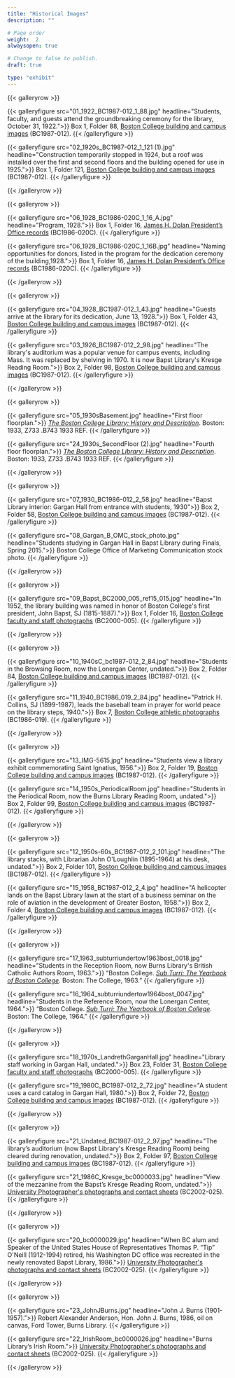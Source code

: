```yaml
---
title: "Historical Images"
description: ""

# Page order
weight:  2
alwaysopen: true

# Change to false to publish.
draft: true

type: "exhibit"
---
```


{{< galleryrow >}}

{{< galleryfigure src="01_1922_BC1987-012_1_88.jpg"
           headline="Students, faculty, and guests attend the groundbreaking ceremony for the library, October 31, 1922.">}} Box 1, Folder 88, [Boston College building and campus images](https://bc-primo.hosted.exlibrisgroup.com/permalink/f/l6ucgu/ALMA-BC21428864290001021) (BC1987-012).
{{< /galleryfigure >}}

{{< galleryfigure src="02_1920s_BC1987-012_1_121 (1).jpg"
           headline="Construction temporarily stopped in 1924, but a roof was installed over the first and second floors and the building opened for use in 1925.">}} Box 1, Folder 121, [Boston College building and campus images](https://bc-primo.hosted.exlibrisgroup.com/permalink/f/l6ucgu/ALMA-BC21428864290001021) (BC1987-012).
{{< /galleryfigure >}}

{{< /galleryrow >}}

{{< galleryrow >}}

{{< galleryfigure src="06_1928_BC1986-020C_1_16_A.jpg"
           headline="Program, 1928.">}} Box 1, Folder 16, [James H. Dolan President’s Office records](https://bc-primo.hosted.exlibrisgroup.com/permalink/f/l6ucgu/ALMA-BC21331160510001021) (BC1986-020C).
{{< /galleryfigure >}}

{{< galleryfigure src="06_1928_BC1986-020C_1_16B.jpg"
           headline="Naming opportunities for donors, listed in the program for the dedication ceremony of the building,1928.">}} Box 1, Folder 16, [James H. Dolan President’s Office records](https://bc-primo.hosted.exlibrisgroup.com/permalink/f/l6ucgu/ALMA-BC21331160510001021) (BC1986-020C).
{{< /galleryfigure >}}

{{< /galleryrow >}}

{{< galleryrow >}}

{{< galleryfigure src="04_1928_BC1987-012_1_43.jpg"
           headline="Guests arrive at the library for its dedication, June 13, 1928.">}} Box 1, Folder 43, [Boston College building and campus images](https://bc-primo.hosted.exlibrisgroup.com/permalink/f/l6ucgu/ALMA-BC21428864290001021) (BC1987-012).
{{< /galleryfigure >}}

{{< galleryfigure src="03_1926_BC1987-012_2_98.jpg"
           headline="The library's auditorium was a popular venue for campus events, including Mass. It was replaced by shelving in 1970. It is now Bapst Library's Kresge Reading Room.">}} Box 2, Folder 98, [Boston College building and campus images](https://bc-primo.hosted.exlibrisgroup.com/permalink/f/l6ucgu/ALMA-BC21428864290001021) (BC1987-012).
{{< /galleryfigure >}}

{{< /galleryrow >}}

{{< galleryrow >}}

{{< galleryfigure src="05_1930sBasement.jpg"
           headline="First floor floorplan.">}} *[The Boston College Library: History and Description](https://bc-primo.hosted.exlibrisgroup.com/permalink/f/l6ucgu/ALMA-BC21341858200001021)*. Boston: 1933, Z733 .B743 1933 REF.
{{< /galleryfigure >}}

{{< galleryfigure src="24_1930s_SecondFloor (2).jpg"
           headline="Fourth floor floorplan.">}} *[The Boston College Library: History and Description](https://bc-primo.hosted.exlibrisgroup.com/permalink/f/l6ucgu/ALMA-BC21341858200001021)*. Boston: 1933, Z733 .B743 1933 REF.
{{< /galleryfigure >}}

{{< /galleryrow >}}

{{< galleryrow >}}

{{< galleryfigure src="07_1930_BC1986-012_2_58.jpg"
           headline="Bapst Library interior: Gargan Hall from entrance with students, 1930">}} Box 2, Folder 58, [Boston College building and campus images](https://bc-primo.hosted.exlibrisgroup.com/permalink/f/l6ucgu/ALMA-BC21428864290001021) (BC1987-012).
{{< /galleryfigure >}}

{{< galleryfigure src="08_Gargan_B_OMC_stock_photo.jpg"
           headline="Students studying in Gargan Hall in Bapst Library during Finals, Spring 2015.">}} Boston College Office of Marketing Communication stock photo.
{{< /galleryfigure >}}

{{< /galleryrow >}}

{{< galleryrow >}}

{{< galleryfigure src="09_Bapst_BC2000_005_ref15_015.jpg"
           headline="In 1952, the library building was named in honor of Boston College's first president, John Bapst, SJ (1815-1887).">}} Box 1, Folder 16, [Boston College faculty and staff photographs](https://bc-primo.hosted.exlibrisgroup.com/permalink/f/l6ucgu/ALMA-BC21427406550001021) (BC2000-005).
{{< /galleryfigure >}}

{{< /galleryrow >}}

{{< galleryrow >}}

{{< galleryfigure src="10_1940sC_bc1987-012_2_84.jpg"
           headline="Students in the Browsing Room, now the Lonergan Center, undated.">}} Box 2, Folder 84, [Boston College building and campus images](https://bc-primo.hosted.exlibrisgroup.com/permalink/f/l6ucgu/ALMA-BC21428864290001021) (BC1987-012).
{{< /galleryfigure >}}

{{< galleryfigure src="11_1940_BC1986_019_2_84.jpg"
           headline="Patrick H. Collins, SJ (1899-1987), leads the baseball team in prayer for world peace on the library steps, 1940.">}} Box 7, [Boston College athletic photographs](https://bc-primo.hosted.exlibrisgroup.com/permalink/f/l6ucgu/ALMA-BC21424921630001021) (BC1986-019).
{{< /galleryfigure >}}

{{< /galleryrow >}}

{{< galleryrow >}}

{{< galleryfigure src="13_IMG-5615.jpg"
           headline="Students view a library exhibit commemorating Saint Ignatius, 1956.">}} Box 2, Folder 19, [Boston College building and campus images](https://bc-primo.hosted.exlibrisgroup.com/permalink/f/l6ucgu/ALMA-BC21428864290001021) (BC1987-012).
{{< /galleryfigure >}}

{{< galleryfigure src="14_1950s_PeriodicalRoom.jpg"
           headline="Students in the Periodical Room, now the Burns Library Reading Room, undated.">}} Box 2, Folder 99, [Boston College building and campus images](https://bc-primo.hosted.exlibrisgroup.com/permalink/f/l6ucgu/ALMA-BC21428864290001021) (BC1987-012).
{{< /galleryfigure >}}

{{< /galleryrow >}}

{{< galleryrow >}}

{{< galleryfigure src="12_1950s-60s_BC1987-012_2_101.jpg"
           headline="The library stacks, with Librarian John O'Loughlin (1895-1964) at his desk, undated.">}} Box 2, Folder 101, [Boston College building and campus images](https://bc-primo.hosted.exlibrisgroup.com/permalink/f/l6ucgu/ALMA-BC21428864290001021) (BC1987-012).
{{< /galleryfigure >}}

{{< galleryfigure src="15_1958_BC1987-012_2_4.jpg"
           headline="A helicopter lands on the Bapst Library lawn at the start of a business seminar on the role of aviation in the development of Greater Boston, 1958.">}} Box 2, Folder 4, [Boston College building and campus images](https://bc-primo.hosted.exlibrisgroup.com/permalink/f/l6ucgu/ALMA-BC21428864290001021) (BC1987-012).
{{< /galleryfigure >}}

{{< /galleryrow >}}

{{< galleryrow >}}

{{< galleryfigure src="17_1963_subturriundertow1963bost_0018.jpg"
           headline="Students in the Reception Room, now Burns Library's British Catholic Authors Room, 1963.">}} “Boston College. *[Sub Turri: The Yearbook of Boston College](https://bc-primo.hosted.exlibrisgroup.com/permalink/f/l6ucgu/ALMA-BC21387089960001021)*. Boston: The College, 1963.”
{{< /galleryfigure >}}

{{< galleryfigure src="16_1964_subturriundertow1964bost_0047.jpg"
           headline="Students in the Reference Room, now the Lonergan Center, 1964.">}} “Boston College. *[Sub Turri: The Yearbook of Boston College](https://bc-primo.hosted.exlibrisgroup.com/permalink/f/l6ucgu/ALMA-BC21387089960001021)*. Boston: The College, 1964.”
{{< /galleryfigure >}}

{{< /galleryrow >}}

{{< galleryrow >}}

{{< galleryfigure src="18_1970s_LandrethGarganHall.jpg"
           headline="Library staff working  in Gargan Hall, undated.">}} Box 23, Folder 31, [Boston College faculty and staff photographs](https://bc-primo.hosted.exlibrisgroup.com/permalink/f/l6ucgu/ALMA-BC21427406550001021) (BC2000-005).
{{< /galleryfigure >}}

{{< galleryfigure src="19_1980C_BC1987-012_2_72.jpg"
           headline="A student uses a card catalog in Gargan Hall, 1980.">}} Box 2, Folder 72, [Boston College building and campus images](https://bc-primo.hosted.exlibrisgroup.com/permalink/f/l6ucgu/ALMA-BC21428864290001021) (BC1987-012).
{{< /galleryfigure >}}

{{< /galleryrow >}}

{{< galleryrow >}}

{{< galleryfigure src="21_Undated_BC1987-012_2_97.jpg"
           headline="The library’s auditorium (now Bapst Library's Kresge Reading Room) being cleared during renovation, undated.">}} Box 2, Folder 97, [Boston College building and campus images](https://bc-primo.hosted.exlibrisgroup.com/permalink/f/l6ucgu/ALMA-BC21428864290001021) (BC1987-012).
{{< /galleryfigure >}}

{{< galleryfigure src="21_1986C_Kresge_bc0000033.jpg"
           headline="View of the mezzanine from the Bapst’s Kresge Reading Room, undated.">}} [University Photographer's photographs and contact sheets](http://hdl.handle.net/2345/6607) (BC2002-025).
{{< /galleryfigure >}}

{{< /galleryrow >}}

{{< galleryrow >}}

{{< galleryfigure src="20_bc0000029.jpg"
           headline="When BC alum and Speaker of the United States House of Representatives Thomas P. “Tip” O'Neill (1912-1994) retired, his Washington DC office was recreated in the newly renovated Bapst Library, 1986.">}} [University Photographer's photographs and contact sheets](http://hdl.handle.net/2345/6971) (BC2002-025).
{{< /galleryfigure >}}


{{< /galleryrow >}}

{{< galleryrow >}}

{{< galleryfigure src="23_JohnJBurns.jpg"
           headline="John J. Burns (1901-1957).">}} Robert Alexander Anderson, Hon. John J. Burns, 1986, oil on canvas, Ford Tower, Burns Library.
{{< /galleryfigure >}}

{{< galleryfigure src="22_IrishRoom_bc0000026.jpg"
           headline="Burns Library’s Irish Room.">}} [University Photographer's photographs and contact sheets](http://hdl.handle.net/2345/6970) (BC2002-025).
{{< /galleryfigure >}}

{{< /galleryrow >}}

